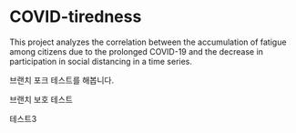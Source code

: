# COVID-tiredness
This project analyzes the correlation between the accumulation of fatigue among citizens due to the prolonged COVID-19 and the decrease in participation in social distancing in a time series.
  
브랜치 포크 테스트를 해봅니다.

브랜치 보호 테스트

테스트3
